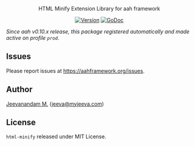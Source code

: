 <p align="center">
HTML Minify Extension Library for aah framework
</p>
<p align="center">
  <p align="center"><a href="https://github.com/go-aah/html-minify/releases/latest"><img src="https://img.shields.io/badge/version-TBD-blue.svg" alt="Version"></a> <a href="https://godoc.org/aahframe.work/minify/html"><img src="https://godoc.org/aahframe.work/minify/html?status.svg" alt="GoDoc"></a></p>
</p>

_Since aah v0.10.x release, this package registered automatically and made active on profile `prod`._

## Issues

Please report issues at https://aahframework.org/issues.

## Author

[Jeevanandam M.](https://github.com/jeevatkm) (jeeva@myjeeva.com)

## License

`html-minify` released under MIT License.